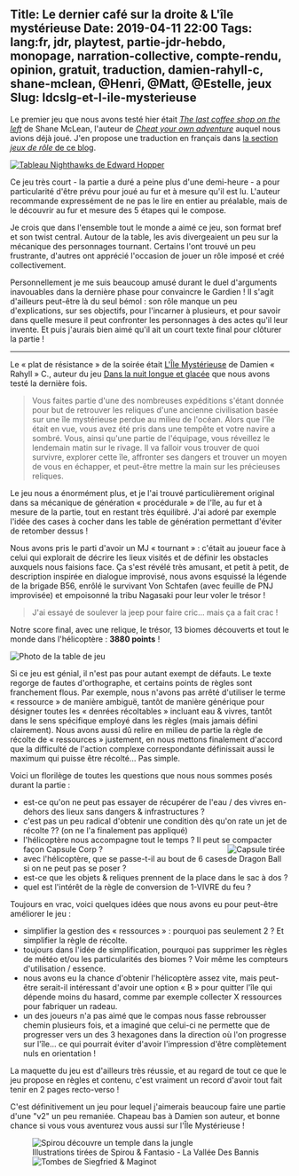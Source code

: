 Title: Le dernier café sur la droite & L'île mystérieuse
Date: 2019-04-11 22:00
Tags: lang:fr, jdr, playtest, partie-jdr-hebdo, monopage, narration-collective, compte-rendu, opinion, gratuit, traduction, damien-rahyll-c, shane-mclean, @Henri, @Matt, @Estelle, jeux
Slug: ldcslg-et-l-ile-mysterieuse
---

Le premier jeu que nous avons testé hier était [_The last coffee shop on the left_](http://cheatyourownadventure.co.uk/the-last-coffee-shop-on-the-left)
de Shane McLean, l'auteur de [_Cheat your own adventure_](la-tour-et-cheat-your-own-adventure.html) auquel nous avions déjà joué.
J'en propose une traduction en français dans [la section _jeux de rôle_ de ce blog](pages/jeux-de-role.html).

[![Tableau Nighthawks de Edward Hopper](images/2019/04/Nighthawks_by_Edward_Hopper_1942.jpg)](https://en.wikipedia.org/wiki/Nighthawks)

Ce jeu très court - la partie a duré a peine plus d'une demi-heure - a pour particularité
d'être prévu pour joué au fur et à mesure qu'il est lu.
L'auteur recommande expressément de ne pas le lire en entier au préalable,
mais de le découvrir au fur et mesure des 5 étapes qui le compose.

Je crois que dans l'ensemble tout le monde a aimé ce jeu,
son format bref et son twist central.
Autour de la table, les avis divergeaient un peu sur la mécanique des personnages tournant.
Certains l'ont trouvé un peu frustrante, d'autres ont apprécié l'occasion de jouer un rôle
imposé et créé collectivement.

Personnellement je me suis beaucoup amusé durant le duel d'arguments inavouables
dans la dernière phase pour convaincre le Gardien !
Il s'agit d'ailleurs peut-être là du seul bémol : son rôle manque un peu d'explications,
sur ses objectifs, pour l'incarner à plusieurs, et pour savoir
dans quelle mesure il peut confronter les personnages à des actes qu'il leur invente.
Et puis j'aurais bien aimé qu'il ait un court texte final pour clôturer la partie !

---

Le « plat de résistance » de la soirée était [L'Île Mystérieuse](http://troplongpaslu.fr/jeux-de-role-court/lile-mysterieuse/) de Damien « Rahyll » C.,
auteur du jeu [Dans la nuit longue et glacée](dans-la-nuit-longue-et-glacee.html) que nous avons testé la dernière fois.

<blockquote>
Vous faites partie d'une des nombreuses expéditions s'étant donnée pour but de retrouver
les reliques d'une ancienne civilisation basée sur une île mystérieuse perdue au milieu de l'océan.
Alors que l'île était en vue, vous avez été pris dans une tempête et votre navire a sombré.
Vous, ainsi qu'une partie de l'équipage, vous réveillez le lendemain matin sur le rivage.
Il va falloir vous trouver de quoi survivre, explorer cette île, affronter ses dangers
et trouver un moyen de vous en échapper, et peut-être mettre la main sur les précieuses reliques.
</blockquote>

Le jeu nous a énormément plus, et je l'ai trouvé particulièrement original dans sa mécanique
de génération « procédurale » de l'île, au fur et à mesure de la partie,
tout en restant très équilibré.
J'ai adoré par exemple l'idée des cases à cocher dans les table de génération
permettant d'éviter de retomber dessus !

Nous avons pris le parti d'avoir un MJ « tournant » :
c'était au joueur face à celui qui explorait de décrire les lieux visités
et de définir les obstacles auxquels nous faisions face.
Ça s'est révélé très amusant, et petit à petit, de description inspirée en dialogue improvisé,
nous avons esquissé la légende de la brigade B56,
enrôlé le survivant Von Schtafen (avec feuille de PNJ improvisée) et empoisonné la tribu Nagasaki pour leur voler le trésor !

> J'ai essayé de soulever la jeep pour faire cric... mais ça a fait crac !

Notre score final, avec une relique, le trésor, 13 biomes découverts et tout le monde dans l'hélicoptère : **3880 points** !

![Photo de la table de jeu](images/2019/04/lile-mysterieuse.jpg)

Si ce jeu est génial, il n'est pas pour autant exempt de défauts.
Le texte regorge de fautes d'orthographe, et certains points de règles sont franchement flous.
Par exemple, nous n'avons pas arrêté d'utiliser le terme « ressource » de manière ambiguë,
tantôt de manière générique pour désigner toutes les « denrées récoltables » incluant eau & vivres,
tantôt dans le sens spécifique employé dans les règles (mais jamais défini clairement).
Nous avons aussi dû relire en milieu de partie la règle de récolte de « ressources » justement,
en nous mettons finalement d'accord que la difficulté de l'action complexe correspondante
définissait aussi le maximum qui puisse être récolté... Pas simple.

Voici un florilège de toutes les questions que nous nous sommes posés durant la partie :

- est-ce qu'on ne peut pas essayer de récupérer de l'eau / des vivres en-dehors des lieux sans dangers & infrastructures ?
- c'est pas un peu radical d'obtenir une condition dès qu'on rate un jet de récolte ?? (on ne l'a finalement pas appliqué)
- l'hélicoptère nous accompagne tout le temps ? Il peut se compacter façon Capsule Corp ? ![Capsule tirée de Dragon Ball](images/2019/04/dragonball-capsule.jpg)
- avec l'hélicoptère, que se passe-t-il au bout de 6 cases si on ne peut pas se poser ?
- est-ce que les objets & reliques prennent de la place dans le sac à dos ?
- quel est l'intérêt de la règle de conversion de 1-VIVRE du feu ?

Toujours en vrac, voici quelques idées que nous avons eu pour peut-être améliorer le jeu :

- simplifier la gestion des « ressources » : pourquoi pas seulement 2 ? Et simplifier la règle de récolte.
- toujours dans l'idée de simplification, pourquoi pas supprimer les règles de météo et/ou les particularités des biomes ?
Voir même les compteurs d'utilisation / essence.
- nous avons eu la chance d'obtenir l'hélicoptère assez vite, mais peut-être serait-il intéressant
d'avoir une option « B » pour quitter l'île qui dépende moins du hasard, comme par exemple collecter X ressources
pour fabriquer un radeau.
- un des joueurs n'a pas aimé que le compas nous fasse rebrousser chemin plusieurs fois,
et a imaginé que celui-ci ne permette que de progresser vers un des 3 hexagones dans la direction
où l'on progresse sur l'île... ce qui pourrait éviter d'avoir l'impression d'être complètement nuls en orientation !

La maquette du jeu est d'ailleurs très réussie, et au regard de tout ce que le jeu propose en règles et contenu,
c'est vraiment un record d'avoir tout fait tenir en 2 pages recto-verso !

C'est définitivement un jeu pour lequel j'aimerais beaucoup faire une partie d'une "v2"
un peu remaniée.
Chapeau bas à Damien son auteur, et bonne chance si vous vous aventurez vous aussi sur l'Île Mystérieuse !

<figure>
  <img alt="Spirou découvre un temple dans la jungle" src="images/2019/04/SpirouEtFantasio_LaValleeDesBannis_Temple.png">
  <figcaption>Illustrations tirées de Spirou & Fantasio - La Vallée Des Bannis</figcaption>
  <img alt="Tombes de Siegfried & Maginot" src="images/2019/04/SpirouEtFantasio_LaValleeDesBannis_Tombes.png">
</figure>

<style>
figure img { max-width: 30rem; }
li img { max-width: 7rem; float: right; }
</style>